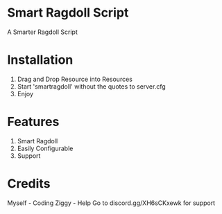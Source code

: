 # Smart Ragdoll Script
A Smarter Ragdoll Script

# Installation
1. Drag and Drop Resource into Resources
2. Start 'smartragdoll' without the quotes to server.cfg
3. Enjoy

# Features 
1. Smart Ragdoll
2. Easily Configurable
3. Support

# Credits
Myself - Coding
Ziggy - Help
Go to discord.gg/XH6sCKxewk for support